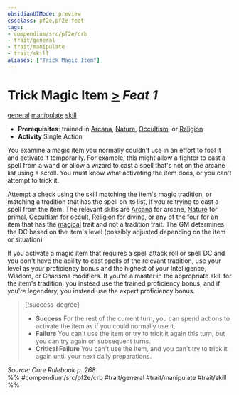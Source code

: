 ```yaml
---
obsidianUIMode: preview
cssclass: pf2e,pf2e-feat
tags:
- compendium/src/pf2e/crb
- trait/general
- trait/manipulate
- trait/skill
aliases: ["Trick Magic Item"]
---
```

# Trick Magic Item  [>](/rules/core-rulebook/chapter-9-playing-the-game.md#Actions "Single Action") *Feat 1*  
[general](/rules/traits/general.md)  [manipulate](/rules/traits/manipulate.md)  [skill](/rules/traits/skill.md)  

- **Prerequisites**: trained in [Arcana](/compendium/skills.md#Arcana), [Nature](/compendium/skills.md#Nature), [Occultism](/compendium/skills.md#Occultism), or [Religion](/compendium/skills.md#Religion)
- **Activity** Single Action

You examine a magic item you normally couldn't use in an effort to fool it and activate it temporarily. For example, this might allow a fighter to cast a spell from a wand or allow a wizard to cast a spell that's not on the arcane list using a scroll. You must know what activating the item does, or you can't attempt to trick it.

Attempt a check using the skill matching the item's magic tradition, or matching a tradition that has the spell on its list, if you're trying to cast a spell from the item. The relevant skills are [Arcana](/compendium/skills.md#Arcana) for arcane, [Nature](/compendium/skills.md#Nature) for primal, [Occultism](/compendium/skills.md#Occultism) for occult, [Religion](/compendium/skills.md#Religion) for divine, or any of the four for an item that has the [magical](/rules/traits/magical.md) trait and not a tradition trait. The GM determines the DC based on the item's level (possibly adjusted depending on the item or situation)

If you activate a magic item that requires a spell attack roll or spell DC and you don't have the ability to cast spells of the relevant tradition, use your level as your proficiency bonus and the highest of your Intelligence, Wisdom, or Charisma modifiers. If you're a master in the appropriate skill for the item's tradition, you instead use the trained proficiency bonus, and if you're legendary, you instead use the expert proficiency bonus.

> [!success-degree] 
> - **Success** For the rest of the current turn, you can spend actions to activate the item as if you could normally use it.
> - **Failure** You can't use the item or try to trick it again this turn, but you can try again on subsequent turns.
> - **Critical Failure** You can't use the item, and you can't try to trick it again until your next daily preparations.

*Source: Core Rulebook p. 268*  
%% #compendium/src/pf2e/crb #trait/general #trait/manipulate #trait/skill %%